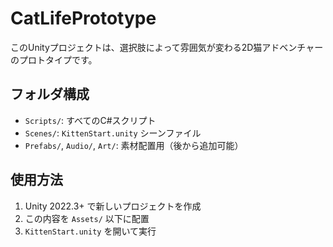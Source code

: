 # CatLifePrototype

このUnityプロジェクトは、選択肢によって雰囲気が変わる2D猫アドベンチャーのプロトタイプです。

## フォルダ構成
- `Scripts/`: すべてのC#スクリプト
- `Scenes/`: `KittenStart.unity` シーンファイル
- `Prefabs/`, `Audio/`, `Art/`: 素材配置用（後から追加可能）

## 使用方法
1. Unity 2022.3+ で新しいプロジェクトを作成
2. この内容を `Assets/` 以下に配置
3. `KittenStart.unity` を開いて実行
